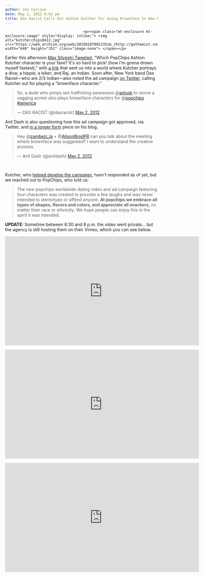```yaml
---
author: Jen Carlson
date: May 2, 2012 6:02 pm
title: Das Racist Calls Out Ashton Kutcher For Going Brownface In New PopChips Commercial
---
```


	
										<p><span class="mt-enclosure mt-enclosure-image" style="display: inline;"> <img alt="kutcherchips0412.jpg" src="https://web.archive.org/web/20150107091135im_/http://gothamist.com/attachments/arts_jen/kutcherchips0412.jpg" width="640" height="352" class="image-none"> </span></p>

<p>Earlier this afternoon <a href="https://web.archive.org/web/20150107091135/https://twitter.com/#!/maxsilvestri/status/197774115824877568">Max Silvestri Tweeted</a>, &quot;Which PopChips Ashton Kutcher character is your fave? It&apos;s so hard to pick! (how I&apos;m gonna drown myself fastest),&quot; with <a href="https://web.archive.org/web/20150107091135/http://www.youtube.com/watch?v=M4PZ6_9kPgQ&amp;feature=autoplay&amp;list=PL9A9C3E142391E04E&amp;playnext=1">a link</a> that sent us into a world where Kutcher portrays a diva; a hippie; a biker; and Raj, an Indian. Soon after, New York band Das Racist&#x2014;who are 2/3 Indian&#x2014;also noted the ad campaign <a href="https://web.archive.org/web/20150107091135/https://twitter.com/#!/dasracist/status/197770864706600961">on Twitter</a>, calling Kutcher out for playing a &quot;brownface character.&quot;</p>

<blockquote class="twitter-tweet tw-align-center"><p>So, a dude who pimps sex trafficking awareness @<a href="https://web.archive.org/web/20150107091135/https://twitter.com/aplusk">aplusk</a> to revive a sagging acreer also plays brownface characters for @<a href="https://web.archive.org/web/20150107091135/https://twitter.com/popchips">popchips</a> <a href="https://web.archive.org/web/20150107091135/https://twitter.com/search/%2523america">#america</a></p>&#x2014; DAS RACIST (@dasracist) <a href="https://web.archive.org/web/20150107091135/https://twitter.com/dasracist/status/197770864706600961" data-datetime="2012-05-02T19:33:43+00:00">May 2, 2012</a></blockquote>
<script src="//web.archive.org/web/20150107091135js_/http://platform.twitter.com/widgets.js" charset="utf-8"></script>

<p>Anil Dash is also questioning how this ad campaign got approved, via Twitter, and <a href="https://web.archive.org/web/20150107091135/http://dashes.com/anil/2012/05/fixing-popchips.html">in a longer form</a> piece on his blog.<br>
</p><blockquote class="twitter-tweet tw-align-center"><p>Hey @<a href="https://web.archive.org/web/20150107091135/https://twitter.com/zambezi_la">zambezi_la</a> + @<a href="https://web.archive.org/web/20150107091135/https://twitter.com/AlisonBrodPR">AlisonBrodPR</a> can you talk about the meeting where brownface was suggested? I want to understand the creative process.</p>&#x2014; Anil Dash (@anildash) <a href="https://web.archive.org/web/20150107091135/https://twitter.com/anildash/status/197779025341579265" data-datetime="2012-05-02T20:06:08+00:00">May 2, 2012</a></blockquote><br>
<script src="//web.archive.org/web/20150107091135js_/http://platform.twitter.com/widgets.js" charset="utf-8"></script><p></p>

<p>Kutcher, who <a href="https://web.archive.org/web/20150107091135/http://mediadecoder.blogs.nytimes.com/2012/05/02/many-faces-of-aston-kutcher-in-popchips-ad-campaign/">helped develop the campaign</a>, hasn&apos;t responded as of yet, but we reached out to PopChips, who told us: </p>

<blockquote>The new popchips worldwide dating video and ad campaign featuring four characters was created to provoke a few laughs and was never intended to stereotype or offend anyone. <strong>At popchips we embrace all types of shapes, flavors and colors, and appreciate all snackers</strong>, no matter their race or ethnicity. We hope people can enjoy this in the spirit it was intended.</blockquote>

<p><strong>UPDATE:</strong> Sometime between 6:30 and 8 p.m. the video went private... but the agency is still hosting them on their Vimeo, which you can see below.</p>

<p><iframe width="640" height="360" src="https://web.archive.org/web/20150107091135if_/http://www.youtube.com/embed/PVmhkm1sWcI" frameborder="0" allowfullscreen></iframe></p>

<p><iframe src="https://web.archive.org/web/20150107091135if_/http://player.vimeo.com/video/41439797?color=dcddde" width="640" height="360" frameborder="0" webkitallowfullscreen="" mozallowfullscreen="" allowfullscreen></iframe></p>

<p><iframe src="https://web.archive.org/web/20150107091135if_/http://player.vimeo.com/video/41437196?color=dcddde" width="640" height="360" frameborder="0" webkitallowfullscreen="" mozallowfullscreen="" allowfullscreen></iframe></p>					
										
									
				